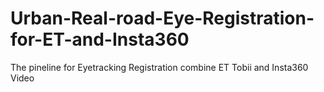 # Urban-Real-road-Eye-Registration-for-ET-and-Insta360
The pineline for Eyetracking Registration combine ET Tobii and Insta360 Video

